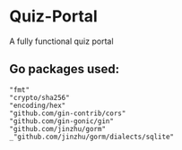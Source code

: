 # Quiz-Portal
 A fully functional quiz portal 



## Go packages used:

	"fmt"
	"crypto/sha256"
	"encoding/hex"
	"github.com/gin-contrib/cors"
	"github.com/gin-gonic/gin"
	"github.com/jinzhu/gorm"
	_"github.com/jinzhu/gorm/dialects/sqlite"
